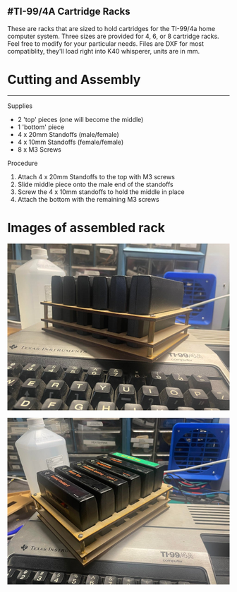 #TI-99/4A Cartridge Racks
-------------------------------
These are racks that are sized to hold cartridges for the TI-99/4a home computer system.  Three sizes are provided for 4, 6, or 8 cartridge racks.  Feel free to modify for your particular needs.
Files are DXF for most compatiblity, they'll load right into K40 whisperer, units are in mm.

# Cutting and Assembly
-------------------------------

Supplies

- 2 'top' pieces (one will become the middle)
- 1 'bottom' piece
- 4 x 20mm Standoffs (male/female)
- 4 x 10mm Standoffs (female/female)
- 8 x M3 Screws

Procedure

1. Attach 4 x 20mm Standoffs to the top with M3 screws 
2. Slide middle piece onto the male end of the standoffs
3. Screw the 4 x 10mm standoffs to hold the middle in place
4. Attach the bottom with the remaining M3 screws

# Images of assembled rack

![Rack-Image](https://github.com/ktelep/TI99_cart_rack/blob/main/Cart_holder.jpg)

![Rack-Image2](https://github.com/ktelep/TI99_cart_rack/blob/main/Cart_holder_2.jpg)
